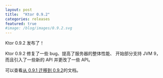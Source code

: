 ```yaml
---
layout: post
title:  "Ktor 0.9.2"
categories: releases
featured: true
#image: /blog/images/0.9.2.svg
---
```


Ktor 0.9.2 发布了！

Ktor 0.9.2 修复了一些 bug、提高了服务器的整体性能、
开始部分支持 JVM 9，而且引入了一些新的 API 并更改了一些 API。

可以查看[从 0.9.1 迁移到 0.9.2](/quickstart/migration/0.9.2.html)的文档。
 